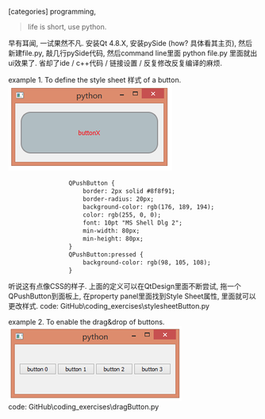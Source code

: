 [categories] programming, 

> life is short, use python. 

早有耳闻, 一试果然不凡. 安装Qt 4.8.X, 安装pySide (how? 具体看其主页), 然后新建file.py, 敲几行pySide代码, 然后command line里面
python file.py
里面就出ui效果了. 省却了ide / c++代码 / 链接设置 / 反复修改反复编译的麻烦.    

example 1. To define the style sheet 样式 of a button.    
![Alt text](data/2014-08-25_qtButtonStyleSheet.png "output")   
```   
                 QPushButton {
                     border: 2px solid #8f8f91;
                     border-radius: 20px;
                     background-color: rgb(176, 189, 194);
                     color: rgb(255, 0, 0); 
                     font: 10pt "MS Shell Dlg 2";
                     min-width: 80px;
                     min-height: 80px;  
                 }
                 QPushButton:pressed {
                     background-color: rgb(98, 105, 108);
                 }
```   
听说这有点像CSS的样子. 上面的定义可以在QtDesign里面不断尝试, 拖一个QPushButton到面板上, 在property panel里面找到Style Sheet属性, 里面就可以更改样式. 
code: GitHub\coding_exercises\stylesheetButton.py  
   
example 2. To enable the drag&drop of buttons.       
![Alt text](data/2014-08-25_qtButtonDragDrop.png "output")       
code: GitHub\coding_exercises\dragButton.py   
 







                  
